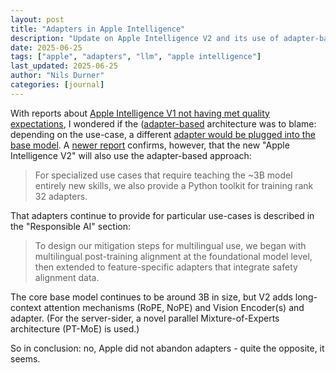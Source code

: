 ```yaml
---
layout: post
title: "Adapters in Apple Intelligence"
description: "Update on Apple Intelligence V2 and its use of adapter-based architecture configuration"
date: 2025-06-25
tags: ["apple", "adapters", "llm", "apple intelligence"]
last_updated: 2025-06-25
author: "Nils Durner"
categories: [journal]
---
```


With reports about [Apple Intelligence V1 not having met quality expectations](https://www.techradar.com/computing/artificial-intelligence/this-is-what-really-happened-with-siri-and-apple-intelligence-according-to-apple), I wondered if the ([adapter-based](training-own-model-finetuning) architecture was to blame: depending on the use-case, a different [adapter would be plugged into the base model](https://machinelearning.apple.com/research/introducing-apple-foundation-models). A [newer report](https://machinelearning.apple.com/research/apple-foundation-models-2025-updates) confirms, however, that the new "Apple Intelligence V2" will also use the adapter-based approach:
> For specialized use cases that require teaching the ~3B model entirely new skills, we also provide a Python toolkit for training rank 32 adapters.

That adapters continue to provide for particular use-cases is described in the "Responsible AI" section:
> To design our mitigation steps for multilingual use, we began with multilingual post-training alignment at the foundational model level, then extended to feature-specific adapters that integrate safety alignment data.

The core base model continues to be around 3B in size, but V2 adds long-context attention mechanisms (RoPE, NoPE) and Vision Encoder(s) and adapter. (For the server-sider, a novel parallel Mixture-of-Experts architecture (PT-MoE) is used.)

So in conclusion: no, Apple did not abandon adapters - quite the opposite, it seems.